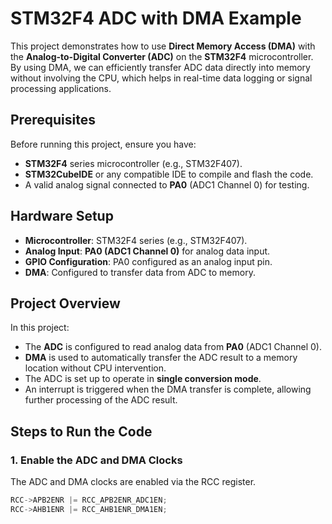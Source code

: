 
# STM32F4 ADC with DMA Example

This project demonstrates how to use **Direct Memory Access (DMA)** with the **Analog-to-Digital Converter (ADC)** on the **STM32F4** microcontroller. By using DMA, we can efficiently transfer ADC data directly into memory without involving the CPU, which helps in real-time data logging or signal processing applications.

## Prerequisites

Before running this project, ensure you have:
- **STM32F4** series microcontroller (e.g., STM32F407).
- **STM32CubeIDE** or any compatible IDE to compile and flash the code.
- A valid analog signal connected to **PA0** (ADC1 Channel 0) for testing.

## Hardware Setup

- **Microcontroller**: STM32F4 series (e.g., STM32F407).
- **Analog Input**: **PA0 (ADC1 Channel 0)** for analog data input.
- **GPIO Configuration**: PA0 configured as an analog input pin.
- **DMA**: Configured to transfer data from ADC to memory.

## Project Overview

In this project:
- The **ADC** is configured to read analog data from **PA0** (ADC1 Channel 0).
- **DMA** is used to automatically transfer the ADC result to a memory location without CPU intervention.
- The ADC is set up to operate in **single conversion mode**.
- An interrupt is triggered when the DMA transfer is complete, allowing further processing of the ADC result.

## Steps to Run the Code

### 1. **Enable the ADC and DMA Clocks**
The ADC and DMA clocks are enabled via the RCC register.

```c
RCC->APB2ENR |= RCC_APB2ENR_ADC1EN;
RCC->AHB1ENR |= RCC_AHB1ENR_DMA1EN;
